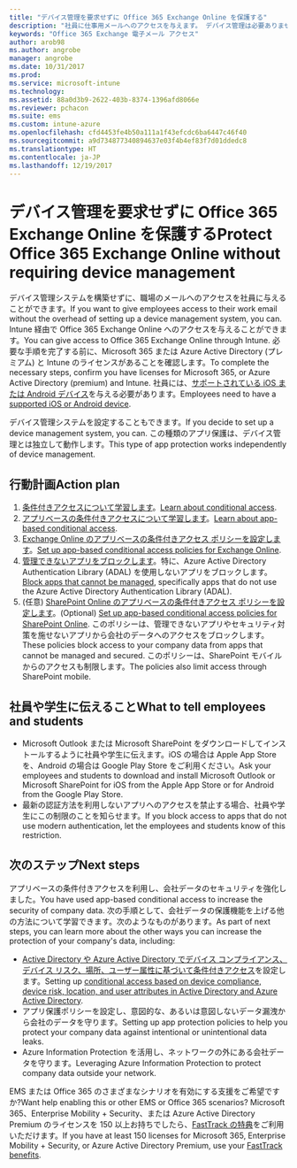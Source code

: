 ```yaml
---
title: "デバイス管理を要求せずに Office 365 Exchange Online を保護する"
description: "社員に仕事用メールへのアクセスを与えます。 デバイス管理は必要ありません。"
keywords: "Office 365 Exchange 電子メール アクセス"
author: arob98
ms.author: angrobe
manager: angrobe
ms.date: 10/31/2017
ms.prod: 
ms.service: microsoft-intune
ms.technology: 
ms.assetid: 88a0d3b9-2622-403b-8374-1396afd8066e
ms.reviewer: pchacon
ms.suite: ems
ms.custom: intune-azure
ms.openlocfilehash: cfd4453fe4b50a111a1f43efcdc6ba6447c46f40
ms.sourcegitcommit: a9d734877340894637e03f4b4ef83f7d01ddedc8
ms.translationtype: HT
ms.contentlocale: ja-JP
ms.lasthandoff: 12/19/2017
---
```

# <a name="protect-office-365-exchange-online-without-requiring-device-management"></a><span data-ttu-id="ef3ca-105">デバイス管理を要求せずに Office 365 Exchange Online を保護する</span><span class="sxs-lookup"><span data-stu-id="ef3ca-105">Protect Office 365 Exchange Online without requiring device management</span></span>

<span data-ttu-id="ef3ca-106">デバイス管理システムを構築せずに、職場のメールへのアクセスを社員に与えることができます。</span><span class="sxs-lookup"><span data-stu-id="ef3ca-106">If you want to give employees access to their work email without the overhead of setting up a device management system, you can.</span></span> <span data-ttu-id="ef3ca-107">Intune 経由で Office 365 Exchange Online へのアクセスを与えることができます。</span><span class="sxs-lookup"><span data-stu-id="ef3ca-107">You can give access to Office 365 Exchange Online through Intune.</span></span> <span data-ttu-id="ef3ca-108">必要な手順を完了する前に、Microsoft 365 または Azure Active Directory (プレミアム) と Intune のライセンスがあることを確認します。</span><span class="sxs-lookup"><span data-stu-id="ef3ca-108">To complete the necessary steps, confirm you have licenses for Microsoft 365, or Azure Active Directory (premium) and Intune.</span></span> <span data-ttu-id="ef3ca-109">社員には、[サポートされている iOS または Android デバイス](supported-devices-browsers.md)を与える必要があります。</span><span class="sxs-lookup"><span data-stu-id="ef3ca-109">Employees need to have a [supported iOS or Android device](supported-devices-browsers.md).</span></span> 

<span data-ttu-id="ef3ca-110">デバイス管理システムを設定することもできます。</span><span class="sxs-lookup"><span data-stu-id="ef3ca-110">If you decide to set up a device management system, you can.</span></span> <span data-ttu-id="ef3ca-111">この種類のアプリ保護は、デバイス管理とは独立して動作します。</span><span class="sxs-lookup"><span data-stu-id="ef3ca-111">This type of app protection works independently of device management.</span></span> 

## <a name="action-plan"></a><span data-ttu-id="ef3ca-112">行動計画</span><span class="sxs-lookup"><span data-stu-id="ef3ca-112">Action plan</span></span>

1. <span data-ttu-id="ef3ca-113">[条件付きアクセスについて学習します](conditional-access.md)。</span><span class="sxs-lookup"><span data-stu-id="ef3ca-113">[Learn about conditional access](conditional-access.md).</span></span> 
2. <span data-ttu-id="ef3ca-114">[アプリベースの条件付きアクセスについて学習します](app-based-conditional-access-intune.md)。</span><span class="sxs-lookup"><span data-stu-id="ef3ca-114">[Learn about app-based conditional access](app-based-conditional-access-intune.md).</span></span>
3. <span data-ttu-id="ef3ca-115">[Exchange Online のアプリベースの条件付きアクセス ポリシーを設定します](app-based-conditional-access-intune-create.md)。</span><span class="sxs-lookup"><span data-stu-id="ef3ca-115">[Set up app-based conditional access policies for Exchange Online](app-based-conditional-access-intune-create.md).</span></span>
4. <span data-ttu-id="ef3ca-116">[管理できないアプリをブロックします](app-modern-authentication-block.md)。特に、Azure Active Directory Authentication Library (ADAL) を使用しないアプリをブロックします。</span><span class="sxs-lookup"><span data-stu-id="ef3ca-116">[Block apps that cannot be managed](app-modern-authentication-block.md), specifically apps that do not use the Azure Active Directory Authentication Library (ADAL).</span></span>
5. <span data-ttu-id="ef3ca-117">(任意) [SharePoint Online のアプリベースの条件付きアクセス ポリシーを設定します](app-based-conditional-access-intune-create.md)。</span><span class="sxs-lookup"><span data-stu-id="ef3ca-117">(Optional) [Set up app-based conditional access policies for SharePoint Online](app-based-conditional-access-intune-create.md).</span></span> <span data-ttu-id="ef3ca-118">このポリシーは、管理できないアプリやセキュリティ対策を施せないアプリから会社のデータへのアクセスをブロックします。</span><span class="sxs-lookup"><span data-stu-id="ef3ca-118">These policies block access to your company data from apps that cannot be managed and secured.</span></span> <span data-ttu-id="ef3ca-119">このポリシーは、SharePoint モバイルからのアクセスも制限します。</span><span class="sxs-lookup"><span data-stu-id="ef3ca-119">The policies also limit access through SharePoint mobile.</span></span> 

## <a name="what-to-tell-employees-and-students"></a><span data-ttu-id="ef3ca-120">社員や学生に伝えること</span><span class="sxs-lookup"><span data-stu-id="ef3ca-120">What to tell employees and students</span></span>

* <span data-ttu-id="ef3ca-121">Microsoft Outlook または Microsoft SharePoint をダウンロードしてインストールするように社員や学生に伝えます。iOS の場合は Apple App Store を、Android の場合は Google Play Store をご利用ください。</span><span class="sxs-lookup"><span data-stu-id="ef3ca-121">Ask your employees and students to download and install Microsoft Outlook or Microsoft SharePoint for iOS from the Apple App Store or for Android from the Google Play Store.</span></span> 
* <span data-ttu-id="ef3ca-122">最新の認証方法を利用しないアプリへのアクセスを禁止する場合、社員や学生にこの制限のことを知らせます。</span><span class="sxs-lookup"><span data-stu-id="ef3ca-122">If you block access to apps that do not use modern authentication, let the employees and students know of this restriction.</span></span> 

## <a name="next-steps"></a><span data-ttu-id="ef3ca-123">次のステップ</span><span class="sxs-lookup"><span data-stu-id="ef3ca-123">Next steps</span></span>

<span data-ttu-id="ef3ca-124">アプリベースの条件付きアクセスを利用し、会社データのセキュリティを強化しました。</span><span class="sxs-lookup"><span data-stu-id="ef3ca-124">You have used app-based conditional access to increase the security of company data.</span></span> <span data-ttu-id="ef3ca-125">次の手順として、会社データの保護機能を上げる他の方法について学習できます。次のようなものがあります。</span><span class="sxs-lookup"><span data-stu-id="ef3ca-125">As part of next steps, you can learn more about the other ways you can increase the protection of your company's data, including:</span></span> 

* <span data-ttu-id="ef3ca-126">[Active Directory や Azure Active Directory でデバイス コンプライアンス、デバイス リスク、場所、ユーザー属性に基づいて条件付きアクセス](https://docs.microsoft.com/azure/active-directory/active-directory-conditional-access-azure-portal)を設定します。</span><span class="sxs-lookup"><span data-stu-id="ef3ca-126">Setting up [conditional access based on device compliance, device risk, location, and user attributes in Active Directory and Azure Active Directory](https://docs.microsoft.com/azure/active-directory/active-directory-conditional-access-azure-portal).</span></span>  
* <span data-ttu-id="ef3ca-127">アプリ保護ポリシーを設定し、意図的な、あるいは意図しないデータ漏洩から会社のデータを守ります。</span><span class="sxs-lookup"><span data-stu-id="ef3ca-127">Setting up app protection policies to help you protect your company data against intentional or unintentional data leaks.</span></span> 
* <span data-ttu-id="ef3ca-128">Azure Information Protection を活用し、ネットワークの外にある会社データを守ります。</span><span class="sxs-lookup"><span data-stu-id="ef3ca-128">Leveraging Azure Information Protection to protect company data outside your network.</span></span> 

<span data-ttu-id="ef3ca-129">EMS または Office 365 のさまざまなシナリオを有効にする支援をご希望ですか?</span><span class="sxs-lookup"><span data-stu-id="ef3ca-129">Want help enabling this or other EMS or Office 365 scenarios?</span></span> <span data-ttu-id="ef3ca-130">Microsoft 365、Enterprise Mobility + Security、または Azure Active Directory Premium のライセンスを 150 以上お持ちでしたら、[FastTrack の特典](https://docs.microsoft.com/enterprise-mobility-security/solutions/enterprise-mobility-fasttrack-program)をご利用いただけます。</span><span class="sxs-lookup"><span data-stu-id="ef3ca-130">If you have at least 150 licenses for Microsoft 365, Enterprise Mobility + Security, or Azure Active Directory Premium, use your [FastTrack benefits](https://docs.microsoft.com/enterprise-mobility-security/solutions/enterprise-mobility-fasttrack-program).</span></span> 